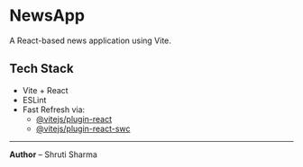 # NewsApp

A React-based news application using Vite.

## Tech Stack

- Vite + React
- ESLint
- Fast Refresh via:
  - [@vitejs/plugin-react](https://github.com/vitejs/vite-plugin-react/blob/main/packages/plugin-react/README.md)
  - [@vitejs/plugin-react-swc](https://github.com/vitejs/vite-plugin-react-swc)

---

**Author** – Shruti Sharma
